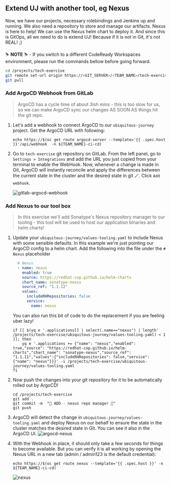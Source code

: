 ## Extend UJ with another tool, eg Nexus 
Now, we have our projects, necessary rolebindings and Jenkins up and running. We also need a repository to store and manage our artifacts. Nexus is here to help! We can use the Nexus helm chart to deploy it. And since this is GitOps, all we need to do is extend UJ! Because if it is not in Git, it's not REAL! ;)

<p class="warn">
    ⛷️ <b>NOTE</b> ⛷️ - If you switch to a different CodeReady Workspaces environment, please run the commands bellow before going forward.
</p>

```bash
cd /projects/tech-exercise
git remote set-url origin https://<GIT_SERVER>/<TEAM_NAME>/tech-exercise.git
git pull
```


### Add ArgoCD Webhook from GitLab
> ArgoCD has a cycle time of about 3ish mins - this is too slow for us, so we can make ArgoCD sync our changes AS SOON AS things hit the git repo.

1. Let's add a webhook to connect ArgoCD to our `ubiquitous-journey` project. Get the ArgoCD URL with following:

    ```bash#test
    echo https://$(oc get route argocd-server --template='{{ .spec.host }}'/api/webhook  -n ${TEAM_NAME}-ci-cd)
    ```

2. Go to `tech-exercise` git repository on GitLab. From the left panel, go to `Settings > Integrations` and add the URL you just copied from your terminal to enable the WebHook. Now, whenever a change is made in Git, ArgoCD will instantly reconcile and apply the differences between the current state in the cluster and the desired state in git 🪄. Click `Add webhook`.

    ![gitlab-argocd-webhook](images/gitlab-argocd-webhook.png)


### Add Nexus to our tool box
> In this exercise we'll add Sonatype's Nexus repository manager to our tooling - this tool will be used to host our application binaries and helm charts!

1. Update your `ubiquitous-journey/values-tooling.yaml` to include Nexus with some sensible defaults. In this example we're just pointing our ArgoCD config to a helm chart. Add the following into the file under the `# Nexus` placeholder

    ```yaml
      # Nexus
      - name: nexus
        enabled: true
        source: https://redhat-cop.github.io/helm-charts
        chart_name: sonatype-nexus
        source_ref: "1.1.12"
        values:
          includeRHRepositories: false
          service:
            name: nexus
    ```

    You can also run this bit of code to do the replacement if you are feeling uber lazy!

    ```bash#test
    if [[ $(yq e '.applications[] | select(.name=="nexus") | length' /projects/tech-exercise/ubiquitous-journey/values-tooling.yaml) < 1 ]]; then
        yq e '.applications += {"name": "nexus","enabled": true,"source": "https://redhat-cop.github.io/helm-charts","chart_name": "sonatype-nexus","source_ref": "1.1.11","values":{"includeRHRepositories": false,"service": {"name": "nexus"}}}' -i /projects/tech-exercise/ubiquitous-journey/values-tooling.yaml
    fi
    ```

2. Now push the changes into your git repository for it to be automatically rolled out by ArgoCD!

    ```bash#test
    cd /projects/tech-exercise
    git add .
    git commit -m  "🦘 ADD - nexus repo manager 🦘"
    git push 
    ```

3. ArgoCD will detect the change in `ubiquitous-journey/values-tooling.yaml` and deploy Nexus on our behalf to ensure the state in the cluster matches the desired state in Git. You can see it also in the ArgoCD UI.
![argocd-nexus](images/argocd-nexus.png)

4. With the Webhook in place, it should only take a few seconds for things to become available. But you can verify it is all working by opening the Nexus URL in a new tab (admin / admin123 is the default credential):

    ```bash#test
    echo https://$(oc get route nexus --template='{{ .spec.host }}' -n ${TEAM_NAME}-ci-cd)
    ```

    ![nexus](images/nexus.png)
